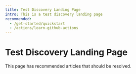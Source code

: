 ```yaml
---
title: Test Discovery Landing Page
intro: This is a test discovery landing page
recommended:
  - /get-started/quickstart
  - /actions/learn-github-actions
---
```


# Test Discovery Landing Page

This page has recommended articles that should be resolved.
